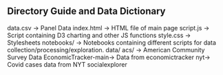 ## Directory Guide and Data Dictionary
data.csv -> Panel Data
index.html -> HTML file of main page
script.js -> Script containing D3 charting and other JS functions
style.css -> Stylesheets
notebooks/ -> Notebooks containing different scripts for data collection/processing/exploration.
data/ 
   acs/ -> American Community Survey Data
   EconomicTracker-main-> Data from economictracker
   nyt-> Covid cases data from NYT
   socialexplorer
    